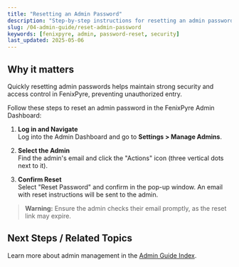 ```yaml
---
title: "Resetting an Admin Password"
description: "Step-by-step instructions for resetting an admin password in the FenixPyre Admin Dashboard to maintain secure access."
slug: /04-admin-guide/reset-admin-password
keywords: [fenixpyre, admin, password-reset, security]
last_updated: 2025-05-06
---
```


## Why it matters
Quickly resetting admin passwords helps maintain strong security and access control in FenixPyre, preventing unauthorized entry.

Follow these steps to reset an admin password in the FenixPyre Admin Dashboard:

1. **Log in and Navigate**  
   Log into the Admin Dashboard and go to **Settings > Manage Admins**.

2. **Select the Admin**  
   Find the admin's email and click the "Actions" icon (three vertical dots next to it).
   
   <!-- IMG: ./media/04-admin-guide/actions-icon.png | Alt: Actions icon in Admin Dashboard -->

3. **Confirm Reset**  
   Select "Reset Password" and confirm in the pop-up window. An email with reset instructions will be sent to the admin.
   
   <!-- IMG: ./media/04-admin-guide/reset-confirmation.png | Alt: Password reset confirmation dialog -->

> **Warning:** Ensure the admin checks their email promptly, as the reset link may expire.

## Next Steps / Related Topics  
Learn more about admin management in the [Admin Guide Index](/04-admin-guide/index.md).